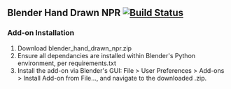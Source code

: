 ## Blender Hand Drawn NPR [![Build Status](https://travis-ci.com/cjbel/blender-hand-drawn-npr.svg?branch=master)](https://travis-ci.com/cjbel/blender-hand-drawn-npr)

### Add-on Installation

1. Download blender_hand_drawn_npr.zip
1. Ensure all dependancies are installed within Blender's Python environment, per requirements.txt
1. Install the add-on via Blender's GUI: File > User Preferences > Add-ons > Install Add-on from File..., and navigate to the downloaded .zip.
